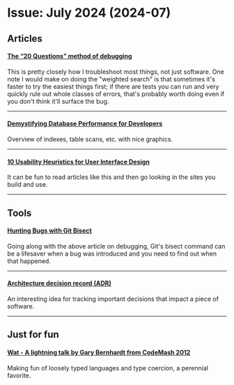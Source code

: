# Issue: July 2024 (2024-07)

## Articles
#### [The “20 Questions” method of debugging](https://www.codewithjason.com/20-questions-method-debugging/)
This is pretty closely how I troubleshoot most things, not just software.  One note I would make on doing the "weighted search" is that sometimes it's faster to try the easiest things first; if there are tests you can run and very quickly rule out whole classes of errors, that's probably worth doing even if you don't think it'll surface the bug.

----
#### [Demystifying Database Performance for Developers](https://www.crunchydata.com/blog/demystifying-database-performance-for-developers)
Overview of indexes, table scans, etc. with nice graphics.

----
#### [10 Usability Heuristics for User Interface Design](https://www.nngroup.com/articles/ten-usability-heuristics/)
It can be fun to read articles like this and then go looking in the sites you build and use.

----
## Tools
#### [Hunting Bugs with Git Bisect](https://interrupt.memfault.com/blog/git-bisect)
Going along with the above article on debugging, Git's bisect command can be a lifesaver when a bug was introduced and you need to find out when that happened.

----
#### [Architecture decision record (ADR)](https://github.com/joelparkerhenderson/architecture-decision-record)
An interesting idea for tracking important decisions that impact a piece of software.

----
## Just for fun
#### [Wat - A lightning talk by Gary Bernhardt from CodeMash 2012](https://www.destroyallsoftware.com/talks/wat)
Making fun of loosely typed languages and type coercion, a perennial favorite.
